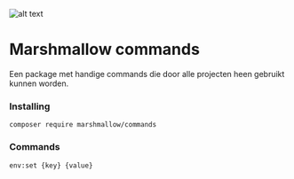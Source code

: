![alt text](https://cdn.marshmallow-office.com/media/images/logo/marshmallow.transparent.red.png "marshmallow.")

# Marshmallow commands
Een package met handige commands die door alle projecten heen gebruikt kunnen worden.

### Installing
```
composer require marshmallow/commands
```

### Commands
```
env:set {key} {value}
```
